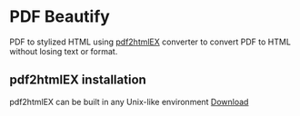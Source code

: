 # PDF Beautify

PDF to stylized HTML using [pdf2htmlEX](https://pdf2htmlex.github.io/pdf2htmlEX/ 'pdf2htmlEX') converter to convert PDF to HTML without losing text or format.

## pdf2htmlEX installation

pdf2htmlEX can be built in any Unix-like environment
[Download](https://github.com/pdf2htmlEX/pdf2htmlEX/wiki/Building 'Download link')
